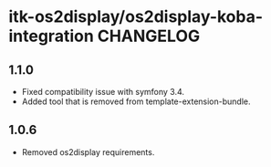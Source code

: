 # itk-os2display/os2display-koba-integration CHANGELOG

## 1.1.0

* Fixed compatibility issue with symfony 3.4.
* Added tool that is removed from template-extension-bundle.

## 1.0.6

* Removed os2display requirements.
